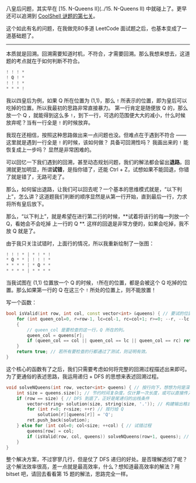 八皇后问题，其实早在 [15. N-Queens II](../15. N-Queens II) 中就碰上了。更早还可以追溯到 [CoolShell 谜题的第七关](http://coolshell.cn/articles/11847.html)。

这个如此有名的问题，在我做完80多道 LeetCode 面试题之后，也基本变成了一道基础题了。

-----

本质就是回溯。回溯需要知道时机，不符合，才需要回溯。那么我想来想去，这道题的考点就在于如何判断不符合。

```cpp
! ! ! *
! Q ! *
! ! ! *
* * * !
```

我以四皇后为例，如果 Q 所在位置为 (1,1)，那么 `!` 所表示的位置，即为皇后可以吃掉的位置。所以我最初的思路非常直接暴力。
第一行肯定是随便放 Q 的，那么放一个 Q ，就能得到这么多 `!`，到下一行，可选的范围便大大的减小，什么时候放弃呢？当有一行全是 `!` 的时候放弃。

我现在还相信，按照这种思路做出来一点问题也没。但难点在于遇到不符合 —— 这里就是遇到一行全是 `!` 的时候，该如何做？ 具备可回溯性吗？ 我画出来的 `!` 能恢复成上一步吗？ 显然是非常困难的。

可以回忆一下我们遇到的回溯，甚至动态规划问题，我们的解法都会留出**退路**。回溯就更加明显，所谓**试错**，是指你错了，还能 Ctrl + Z，试想如果不能回退，你错了就是错了，无路可走了。

那么，如何留出退路，让我们可以回去呢？一个基本的思维模式就是，“以下判上”，怎么讲？这道题我们判断的顺序显然是从第一行开始，直到最后一行，力求将所有皇后放下。

那么，“以下判上”，就是希望在进行第二行的时候，**试着将该行的每一列放一个 Q，看她会不会吃掉 上一行的 Q **. 这样的回退是非常方便的，如果会吃掉，我不放 Q 就是了。

由于我只关注试错时，上面行的情况，所以我重新绘制了一张图：

```cpp
! ! ! * | * ! * !
* Q * * | ! ! ! *
* * * * | * Q * *
* * * * | * * * *
```

当我试图在 (1,1) 位置放一个 Q 的时候，`!`所在的位置，都是会被这个 Q 吃掉的位置。那么如果第一行的 Q 在这三个 `!` 所处的位置上，则不能放置！

写一个函数：

```cpp
bool isValid(int row, int col, const vector<int> &queens) { // 要试的位置 (row, col)，以及已经存放了 Q 的位置，用 vector<int> 来存储，坐标为行，值为列。
    for (int queen_col=0, r=row-1, lc=col-1, rc=col+1; r>=0; --r, --lc, ++rc) // r 是要检查的行， lc (left col) 是左侧的列， rc (right col) 是右侧的列，这三个标记组成了上面左图中`!`的位置。
    {
        // queen_col 是要检查的这一行，Q 所在的列。
        queen_col = queens[r];
        if (queen_col == col || queen_col == lc || queen_col == rc) return false; // 只要 queen_col 与上面推测出 `!` 的所在位置一致，则不符合，返回。
    }
    return true; // 若所有要检查的行都通过了测试，则证明有效。
}
```

这个核心的函数有了之后，我们只需要考虑如何将完整的回溯过程描述出来即可。为了更通俗的表述思路，我运用递归 + DFS 的思想来表述回溯过程。

```cpp
void solveNQueens(int row, vector<int> queens) { // 按行向下，想想为何是深搜？因为我第一行随便放个 Q , 我不把所有行走完，根本不知道这个 Q 放的对不对。这个按行向下，简单讲，类似二叉树的深度遍历。
    int size = queens.size(); // 节约时间复杂度，仅计算一次长度，或可以直接传入 n
    if (row == size) { // DFS 到底了，正好是尾递归的出栈条件
        vector<string> solution(size, string(size, '.')); // 构建输出格式，即解决方案的棋盘
        for (int r=0; r<size; ++r) // 按行给 Q
            solution[r][queens[r]] = 'Q';
        ret.push_back(solution);
    } else for (int col=0; col<size; ++col) { // 试错过程
        queens[row] = col;
        if (isValid(row, col, queens)) solveNQueens(row+1, queens); // 只有没错的，才进入更深的一层，错了就再试下一个地方放 Q
    }
}
```

整个解决方案，不过寥寥几行，但是仗了 DFS 递归的好处。是否理解透彻了呢？这个解法效率很高，差一点就是最高效率，什么？想知道最高效率的解法？用 bitset 吧，请回去看看第 15 题的解法，思路完全一样。
